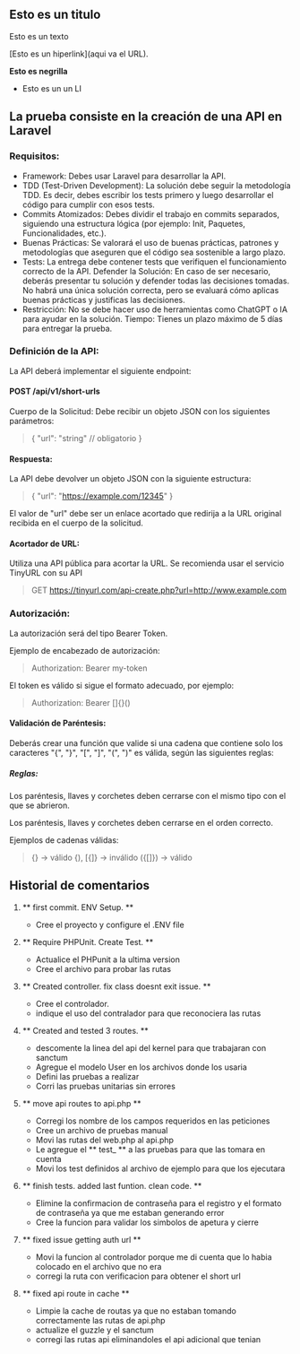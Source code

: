 ## Esto es un titulo

Esto es un texto

[Esto es un hiperlink](aqui va el URL).

**Esto es negrilla**

- Esto es un un LI

## La prueba consiste en la creación de una API en Laravel

### Requisitos:
- Framework: Debes usar Laravel para desarrollar la API.
- TDD (Test-Driven Development): La solución debe seguir la metodología TDD. Es decir, debes escribir los tests primero y luego desarrollar el código para cumplir con esos tests.
- Commits Atomizados: Debes dividir el trabajo en commits separados, siguiendo una estructura lógica (por ejemplo: Init, Paquetes, Funcionalidades, etc.).
- Buenas Prácticas: Se valorará el uso de buenas prácticas, patrones y metodologías que aseguren que el código sea sostenible a largo plazo.
- Tests: La entrega debe contener tests que verifiquen el funcionamiento correcto de la API.
Defender la Solución: En caso de ser necesario, deberás presentar tu solución y defender todas las decisiones tomadas. No habrá una única solución correcta, pero se evaluará cómo aplicas buenas prácticas y justificas las decisiones.
- Restricción: No se debe hacer uso de herramientas como ChatGPT o IA para ayudar en la solución.
Tiempo: Tienes un plazo máximo de 5 días para entregar la prueba.

### Definición de la API:

La API deberá implementar el siguiente endpoint:

#### POST /api/v1/short-urls
Cuerpo de la Solicitud: Debe recibir un objeto JSON con los siguientes parámetros:

> {
>   "url": "string"  // obligatorio
> }
#### Respuesta:

La API debe devolver un objeto JSON con la siguiente estructura:

> {
>   "url": "<https://example.com/12345>"
> }

El valor de "url" debe ser un enlace acortado que redirija a la URL original recibida en el cuerpo de la solicitud.

#### Acortador de URL:

Utiliza una API pública para acortar la URL. Se recomienda usar el servicio TinyURL con su API

> GET https://tinyurl.com/api-create.php?url=http://www.example.com

### Autorización:

La autorización será del tipo Bearer Token.

Ejemplo de encabezado de autorización:

> Authorization: Bearer my-token

El token es válido si sigue el formato adecuado, por ejemplo:

> Authorization: Bearer []{}()

#### Validación de Paréntesis:

Deberás crear una función que valide si una cadena que contiene solo los caracteres "{", "}", "[", "]", "(", ")" es válida, según las siguientes reglas:

##### Reglas:

Los paréntesis, llaves y corchetes deben cerrarse con el mismo tipo con el que se abrieron.

Los paréntesis, llaves y corchetes deben cerrarse en el orden correcto.

Ejemplos de cadenas válidas:
> {} → válido
> {), [{]} → inválido
> ({[]}) → válido

## Historial de comentarios

1. ** first commit. ENV Setup. **
    - Cree el proyecto y configure el .ENV file
2. ** Require PHPUnit. Create Test. **
    - Actualice el PHPunit a la ultima version
    - Cree el archivo para probar las rutas
3. ** Created controller. fix class doesnt exit issue. **
    - Cree el controlador.
    - indique el uso del contralador para que reconociera las rutas

4. ** Created and tested 3 routes. **
    - descomente la linea del api del kernel para que trabajaran con sanctum
    - Agregue el modelo User en los archivos donde los usaria
    - Defini las pruebas a realizar
    - Corri las pruebas unitarias sin errores
5. ** move api routes to api.php **
    - Corregi los nombre de los campos requeridos en las peticiones
    - Cree un archivo de pruebas manual
    - Movi las rutas del web.php al api.php
    - Le agregue el ** test_ ** a las pruebas para que las tomara en cuenta
    - Movi los test definidos al archivo de ejemplo para que los ejecutara  
6. ** finish tests. added last funtion. clean code. **
    - Elimine la confirmacion de contraseña para el registro y el formato de contraseña ya que me estaban generando error
    - Cree la funcion para validar los simbolos de apetura y cierre
7. ** fixed issue getting auth url **
    - Movi la funcion al controlador porque me di cuenta que lo habia colocado en el archivo que no era
    - corregi la ruta con verificacion para obtener el short url 
8. ** fixed api route in cache **
    - Limpie la cache de routas ya que no estaban tomando correctamente las rutas de api.php 
    - actualize el guzzle y el sanctum
    - corregi las rutas api eliminandoles el api adicional que tenian

